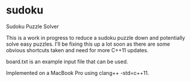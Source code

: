 # sudoku
Sudoku Puzzle Solver

This is a work in progress to reduce a sudoku puzzle down and potentially solve 
easy puzzles. I'll be fixing this up a lot soon as there are some obvious 
shortcuts taken and need for more C++11 updates.

board.txt is an example input file that can be used.

Implemented on a MacBook Pro using clang++ -std=c++11.
